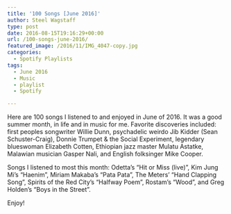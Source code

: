 ```yaml
---
title: '100 Songs [June 2016]'
author: Steel Wagstaff
type: post
date: 2016-08-15T19:16:29+00:00
url: /100-songs-june-2016/
featured_image: /2016/11/IMG_4047-copy.jpg
categories:
  - Spotify Playlists
tags:
  - June 2016
  - Music
  - playlist
  - Spotify

---
```

Here are 100 songs I listened to and enjoyed in June of 2016. It was a good summer month, in life and in music for me. Favorite discoveries included: first peoples songwriter Willie Dunn, psychadelic weirdo Jib Kidder (Sean Schuster-Craig), Donnie Trumpet & the Social Experiment, legendary blueswoman Elizabeth Cotten, Ethiopian jazz master Mulatu Astatke, Malawian musician Gasper Nali, and English folksinger Mike Cooper.

Songs I listened to most this month: Odetta&#8217;s &#8220;Hit or Miss (live)&#8221;, Kim Jung Mi&#8217;s &#8220;Haenim&#8221;, Miriam Makaba&#8217;s &#8220;Pata Pata&#8221;, The Meters&#8217; &#8220;Hand Clapping Song&#8221;, Spirits of the Red City&#8217;s &#8220;Halfway Poem&#8221;, Rostam&#8217;s &#8220;Wood&#8221;, and Greg Holden&#8217;s &#8220;Boys in the Street&#8221;.

Enjoy!